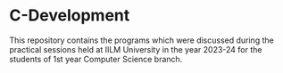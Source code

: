 # C-Development
This repository contains the programs which were discussed during the practical sessions held at IILM University in the year 2023-24 for the students of 1st year Computer Science branch.
